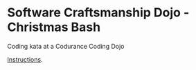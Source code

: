 # Software Craftsmanship Dojo - Christmas Bash

Coding kata at a Codurance Coding Dojo

<!-- https://www.meetup.com/london-software-craftsmanship/events/266913865/ -->
[Instructions](https://gitlab.com/MiyamotoAkira/christmasbash).
